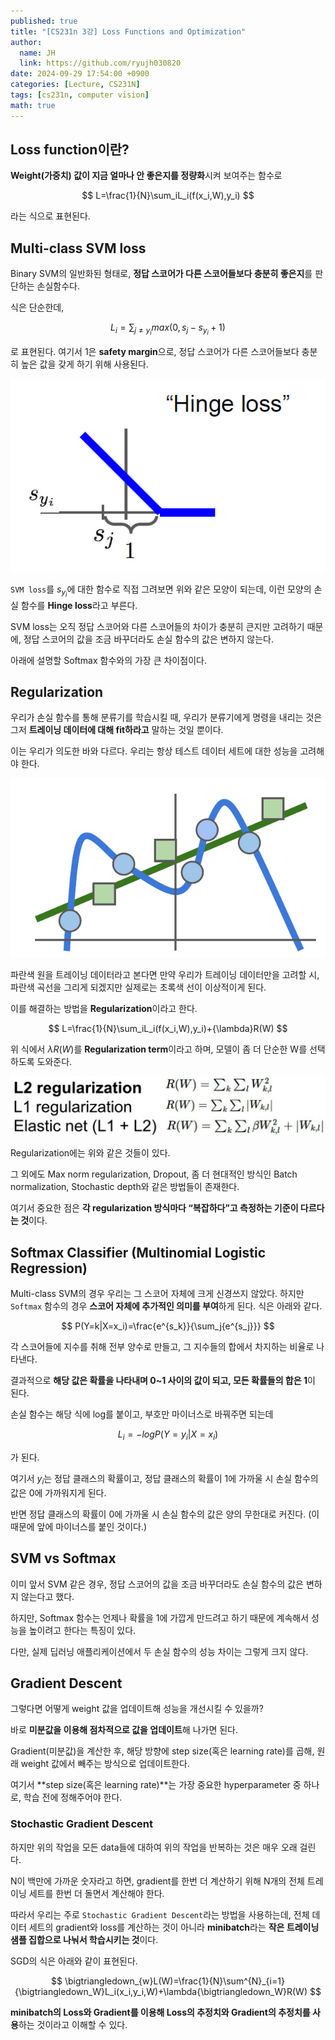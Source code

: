 ```yaml
---
published: true
title: "[CS231n 3강] Loss Functions and Optimization"
author:
  name: JH
  link: https://github.com/ryujh030820
date: 2024-09-29 17:54:00 +0900
categories: [Lecture, CS231N]
tags: [cs231n, computer vision]
math: true
---
```

## Loss function이란?

**Weight(가중치) 값이 지금 얼마나 안 좋은지를 정량화**시켜 보여주는 함수로

$$
L=\frac{1}{N}\sum_iL_i(f(x_i,W),y_i)
$$

라는 식으로 표현된다.

## Multi-class SVM loss

Binary SVM의 일반화된 형태로, **정답 스코어가 다른 스코어들보다 충분히 좋은지**를 판단하는 손실함수다.

식은 단순한데, 

$$
L_i=\sum_{j{\neq}y_i}max(0,s_j-s_{y_i}+1)
$$

로 표현된다. 여기서 1은 **safety margin**으로, 정답 스코어가 다른 스코어들보다 충분히 높은 값을 갖게 하기 위해 사용된다.

![87274369-951ed680-c516-11ea-8b0d-73950b02eea7.png](/assets/img/cs231n-lecture-3/87274369-951ed680-c516-11ea-8b0d-73950b02eea7.png)

`SVM loss`를 $s_{y_i}$에 대한 함수로 직접 그려보면 위와 같은 모양이 되는데, 이런 모양의 손실 함수를 **Hinge loss**라고 부른다.

SVM loss는 오직 정답 스코어와 다른 스코어들의 차이가 충분히 큰지만 고려하기 때문에, 정답 스코어의 값을 조금 바꾸더라도 손실 함수의 값은 변하지 않는다.

아래에 설명할 Softmax 함수와의 가장 큰 차이점이다.

## Regularization

우리가 손실 함수를 통해 분류기를 학습시킬 때, 우리가 분류기에게 명령을 내리는 것은 그저 **트레이닝 데이터에 대해 fit하라고** 말하는 것일 뿐이다.

이는 우리가 의도한 바와 다르다. 우리는 항상 테스트 데이터 세트에 대한 성능을 고려해야 한다.

![87305324-417dae80-c551-11ea-96dc-d83f417383db.png](/assets/img/cs231n-lecture-3/87305324-417dae80-c551-11ea-96dc-d83f417383db.png)

파란색 원을 트레이닝 데이터라고 본다면 만약 우리가 트레이닝 데이터만을 고려할 시, 파란색 곡선을 그리게 되겠지만 실제로는 초록색 선이 이상적이게 된다.

이를 해결하는 방법을 **Regularization**이라고 한다.

$$
L=\frac{1}{N}\sum_iL_i(f(x_i,W),y_i)+{\lambda}R(W)
$$

위 식에서 ${\lambda}R(W)$를 **Regularization term**이라고 하며, 모델이 좀 더 단순한 W를 선택하도록 도와준다.

![스크린샷 2024-09-29 오후 5.24.10.png](/assets/img/cs231n-lecture-3/1.png)

Regularization에는 위와 같은 것들이 있다.

그 외에도 Max norm regularization, Dropout, 좀 더 현대적인 방식인 Batch normalization, Stochastic depth와 같은 방법들이 존재한다.

여기서 중요한 점은 **각 regularization 방식마다 “복잡하다”고 측정하는 기준이 다르다는 것**이다.

## Softmax Classifier (Multinomial Logistic Regression)

Multi-class SVM의 경우 우리는 그 스코어 자체에 크게 신경쓰지 않았다. 하지만 `Softmax` 함수의 경우 **스코어 자체에 추가적인 의미를 부여**하게 된다. 식은 아래와 같다.

$$
P(Y=k|X=x_i)=\frac{e^{s_k}}{\sum_j{e^{s_j}}}
$$

각 스코어들에 지수를 취해 전부 양수로 만들고, 그 지수들의 합에서 차지하는 비율로 나타낸다.

결과적으로 **해당 값은 확률을 나타내며 0~1 사이의 값이 되고, 모든 확률들의 합은 1**이 된다.

손실 함수는 해당 식에 log를 붙이고, 부호만 마이너스로 바꿔주면 되는데

$$
L_i=-logP(Y=y_i|X=x_i)
$$

가 된다.

여기서 $y_i$는 정답 클래스의 확률이고, 정답 클래스의 확률이 1에 가까울 시 손실 함수의 값은 0에 가까워지게 된다.

반면 정답 클래스의 확률이 0에 가까울 시 손실 함수의 값은 양의 무한대로 커진다. (이 때문에 앞에 마이너스를 붙인 것이다.)

## SVM vs Softmax

이미 앞서 SVM 같은 경우, 정답 스코어의 값을 조금 바꾸더라도 손실 함수의 값은 변하지 않는다고 했다.

하지만, Softmax 함수는 언제나 확률을 1에 가깝게 만드려고 하기 때문에 계속해서 성능을 높이려고 한다는 특징이 있다.

다만, 실제 딥러닝 애플리케이션에서 두 손실 함수의 성능 차이는 그렇게 크지 않다.

## Gradient Descent

그렇다면 어떻게 weight 값을 업데이트해 성능을 개선시킬 수 있을까?

바로 **미분값을 이용해 점차적으로 값을 업데이트**해 나가면 된다.

Gradient(미분값)을 계산한 후, 해당 방향에 step size(혹은 learning rate)를 곱해, 원래 weight 값에서 빼주는 방식으로 업데이트한다.

여기서 **step size(혹은 learning rate)**는 가장 중요한 hyperparameter 중 하나로, 학습 전에 정해주어야 한다.

### Stochastic Gradient Descent

하지만 위의 작업을 모든 data들에 대하여 위의 작업을 반복하는 것은 매우 오래 걸린다.

N이 백만에 가까운 숫자라고 하면, gradient를 한번 더 계산하기 위해 N개의 전체 트레이닝 세트를 한번 더 돌면서 계산해야 한다.

따라서 우리는 주로 `Stochastic Gradient Descent`라는 방법을 사용하는데, 전체 데이터 세트의 gradient와 loss를 계산하는 것이 아니라 **minibatch**라는 **작은 트레이닝 샘플 집합으로 나눠서 학습시키는 것**이다.

SGD의 식은 아래와 같이 표현된다.

$$
\bigtriangledown_{w}L(W)=\frac{1}{N}\sum^{N}_{i=1}{\bigtriangledown_W}L_i(x_i,y_i,W)+\lambda{\bigtriangledown_W}R(W)
$$

**minibatch의 Loss와 Gradient를 이용해 Loss의 추정치와 Gradient의 추정치를 사용**하는 것이라고 이해할 수 있다.